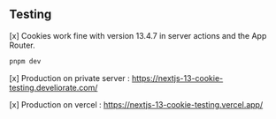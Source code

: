 
## Testing

[x] Cookies work fine with version 13.4.7 in server actions and the App Router.


```bash
pnpm dev
```

[x] Production on private server : https://nextjs-13-cookie-testing.develiorate.com/


[x] Production on vercel : https://nextjs-13-cookie-testing.vercel.app/